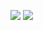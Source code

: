 <img src="https://user-images.githubusercontent.com/31420144/103455085-80c8d300-4d1c-11eb-8c71-7f293ffb45f6.png"></img>
<img src="https://user-images.githubusercontent.com/31420144/103455094-89210e00-4d1c-11eb-9175-77574c619c4d.png"></img>
